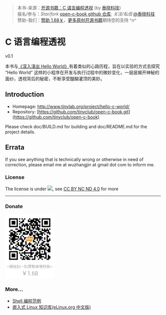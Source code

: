 > 本书-来源：[开源书籍：C 语言编程透视](http://www.tinylab.org/project/hello-c-world/) (by [泰晓科技](http://tinylab.org))<br>
> 报名/参与：*Star/fork* [open-c-book github 仓库](https://github.com/tinyclub/open-c-book); *关注/私信* [@泰晓科技](http://weibo.com/tinylaborg)  <br>
> 赞助-我们：[赞助 1.68￥](#donate)，[更多原创开源书籍](#more)期待您的支持 ^o^ <br>


# C 语言编程透视

v0.1

本书与[《深入淺出 Hello World》](http://blog.linux.org.tw/~jserv/archives/001844.html)有着类似的心路历程，旨在以实验的方式去探究 “Hello World” 这样的小程序在开发与执行过程中的微妙变化，一层层揭开神秘的面纱，透视背后的秘密，不断享受醍醐灌顶的美妙。

## Introduction

- Homepage: <http://www.tinylab.org/project/hello-c-world/>
- Repository: [https://github.com/tinyclub/open-c-book.git](https://github.com/tinyclub/open-c-book)

Please check doc/BUILD.md for building and doc/README.md for the project details.

## Errata

If you see anything that is technically wrong or otherwise in need of
correction, please email me at wuzhangjin at gmail dot com to inform me.

### License

The license is under ![](http://i.creativecommons.org/l/by-nc-nd/4.0/88x31.png), see [CC BY NC ND 4.0](http://creativecommons.org/licenses/by-nc-nd/4.0/) for more

<hr>

### Donate

<span id="donate"><img src="pic/tinylab-sponsor-1.68.jpg" width="160"/></span>

### More...

* [Shell 编程范例](http://tinylab.gitbooks.io/shellbook/)
* [嵌入式 Linux 知识库(eLinux.org 中文版)](http://tinylab.gitbooks.io/elinux/)
